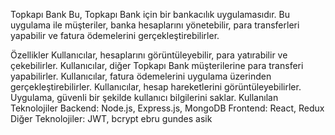 Topkapı Bank
Bu, Topkapı Bank için bir bankacılık uygulamasıdır. Bu uygulama ile müşteriler, banka hesaplarını yönetebilir, para transferleri yapabilir ve fatura ödemelerini gerçekleştirebilirler.

Özellikler
Kullanıcılar, hesaplarını görüntüleyebilir, para yatırabilir ve çekebilirler.
Kullanıcılar, diğer Topkapı Bank müşterilerine para transferi yapabilirler.
Kullanıcılar, fatura ödemelerini uygulama üzerinden gerçekleştirebilirler.
Kullanıcılar, hesap hareketlerini görüntüleyebilirler.
Uygulama, güvenli bir şekilde kullanıcı bilgilerini saklar.
Kullanılan Teknolojiler
Backend: Node.js, Express.js, MongoDB
Frontend: React, Redux
Diğer Teknolojiler: JWT, bcrypt
ebru gundes asik
